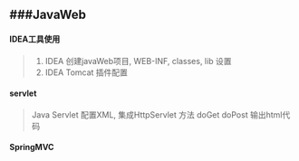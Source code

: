 ###JavaWeb
-----

#### IDEA工具使用
> 1. IDEA 创建javaWeb项目, WEB-INF, classes, lib 设置
> 2. IDEA Tomcat 插件配置

#### servlet
> Java Servlet 配置XML, 集成HttpServlet 方法 doGet doPost 输出html代码

#### SpringMVC
> 


